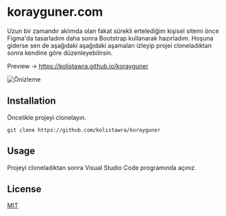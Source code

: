 # korayguner.com
Uzun bir zamandır aklımda olan fakat sürekli ertelediğim kişisel sitemi önce Figma'da tasarladım daha sonra Bootstrap kullanarak hazırladım.
Hoşuna giderse sen de aşağıdaki aşağıdaki aşamaları izleyip projei cloneladıktan sonra kendine göre düzenleyebilirsin.

Preview -> https://kolistawra.github.io/korayguner


![Önizleme](https://i.hizliresim.com/i6khzm2.png)

## Installation
Öncelikle projeyi clonelayın.
````
git clone https://github.com/kolistawra/korayguner
````

## Usage
Projeyi cloneladıktan sonra Visual Studio Code programında açınız.

## License
[MIT](https://choosealicense.com/licenses/mit)
